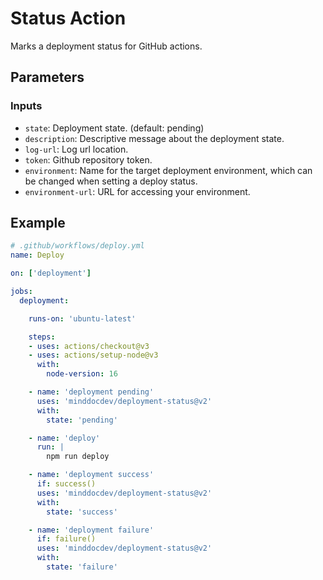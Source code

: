 # Status Action

Marks a deployment status for GitHub actions.

## Parameters

### Inputs

- `state`: Deployment state. (default: pending)
- `description`: Descriptive message about the deployment state.
- `log-url`: Log url location.
- `token`: Github repository token.
- `environment`: Name for the target deployment environment, which can be changed when setting a deploy status.
- `environment-url`: URL for accessing your environment.

## Example

```yaml
# .github/workflows/deploy.yml
name: Deploy

on: ['deployment']

jobs:
  deployment:

    runs-on: 'ubuntu-latest'

    steps:
    - uses: actions/checkout@v3
    - uses: actions/setup-node@v3
      with:
        node-version: 16

    - name: 'deployment pending'
      uses: 'minddocdev/deployment-status@v2'
      with:
        state: 'pending'

    - name: 'deploy'
      run: |
        npm run deploy

    - name: 'deployment success'
      if: success()
      uses: 'minddocdev/deployment-status@v2'
      with:
        state: 'success'

    - name: 'deployment failure'
      if: failure()
      uses: 'minddocdev/deployment-status@v2'
      with:
        state: 'failure'
```
